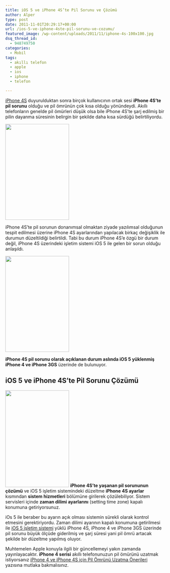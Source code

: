 ```yaml
---
title: iOS 5 ve iPhone 4S’te Pil Sorunu ve Çözümü
author: Alper
type: post
date: 2011-11-01T20:29:17+00:00
url: /ios-5-ve-iphone-4ste-pil-sorunu-ve-cozumu/
featured_image: /wp-content/uploads/2011/11/iphone-4s-100x100.jpg
dsq_thread_id:
  - 948749750
categories:
  - Mobil
tags:
  - akıllı telefon
  - apple
  - ios
  - iphone
  - telefon

---
```

[iPhone 4S][1] duyurulduktan sonra birçok kullanıcının ortak sesi **iPhone 4S&#8217;te pil sorunu** olduğu ve pil ömrünün çok kısa olduğu yönündeydi. Akıllı telefonların genelde pil ömürleri düşük olsa bile iPhone 4S&#8217;te şarj edilmiş bir pilin dayanma süresinin belirgin bir şekilde daha kısa sürdüğü belirtiliyordu.

<img class="alignnone size-full wp-image-7002" title="iphone1" src="https://www.murekkep.org/wp-content/uploads/2011/11/iphone1.jpg" alt="" width="200" height="300" /> 

iPhone 4S&#8217;te pil sorunun donanımsal olmaktan ziyade yazılımsal olduğunun tespit edilmesi üzerine iPhone 4S ayarlarından yapılacak birkaç değişiklik ile durumun düzeltildiği belirtildi. Tabi bu durum iPhone 4S&#8217;e özgü bir durum değil, iPhone 4S üzerindeki işletim sistemi iOS 5 ile gelen bir sorun olduğu anlaşıldı.

<img class="alignnone size-full wp-image-7003" title="iphone2" src="https://www.murekkep.org/wp-content/uploads/2011/11/iphone2.jpg" alt="" width="200" height="300" /> 

**iPhone 4S pil sorunu olarak açıklanan durum aslında iOS 5 yüklenmiş iPhone 4 ve iPhone 3GS** üzerinde de bulunuyor.

## iOS 5 ve iPhone 4S&#8217;te Pil Sorunu Çözümü

<img class="alignright size-full wp-image-7006" title="iphone3" src="https://www.murekkep.org/wp-content/uploads/2011/11/iphone31.jpg" alt="" width="200" height="303" srcset="https://www.murekkep.org/wp-content/uploads/2011/11/iphone31.jpg 200w, https://www.murekkep.org/wp-content/uploads/2011/11/iphone31-198x300.jpg 198w" sizes="(max-width: 200px) 100vw, 200px" /> **iPhone 4S&#8217;te yaşanan pil sorununun çözümü** ve iOS 5 işletim sistemindeki düzeltme **iPhone 4S ayarlar** kısmından **sistem hizmetleri** bölümüne girilerek çözülebiliyor. Sistem servisleri içinde **zaman dilimi ayarlarını** (setting time zone) kapalı konumuna getiriyorsunuz.

iOs 5 ile beraber bu ayarın açık olması sistemin sürekli olarak kontrol etmesini gerektiriyordu. Zaman dilimi ayarının kapalı konumuna getirilmesi ile [iOS 5 işletim sistemi][2] yüklü iPhone 4S, iPhone 4 ve iPhone 3GS üzerinde pil sorunu büyük ölçüde giderilmiş ve şarj süresi yani pil ömrü artacak şekilde bir düzeltme yapılmış oluyor.

Muhtemelen Apple konuyla ilgili bir güncellemeyi yakın zamanda yayınlayacaktır. **iPhone 4 serisi** akıllı telefonunuzun pil ömürünü uzatmak istiyorsanız <a title="iPhone 4s pil ömrünü uzatma önerileri" href="http://www.burcinyazici.com/iphone-4-iphone-4s-pil-omru-uzatma-onerileri-ipuclari-neler-nasil-1987.html" target="_blank">iPhone 4 ve iPhone 4S için Pil Ömrünü Uzatma Önerileri</a> yazısına mutlaka bakmalısınız.

 [1]: https://www.murekkep.org/iphone-4s-ozellikleri-6921 "iPhone 4s özellikleri"
 [2]: https://www.murekkep.org/ios-5-ile-gelen-yeni-ozelliklerin-tum-listesi-6882 "iOS 5 Özellikleri"